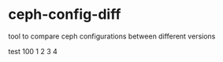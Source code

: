 # ceph-config-diff
tool to compare ceph configurations between different versions

test 100 1 2 3 4
 
